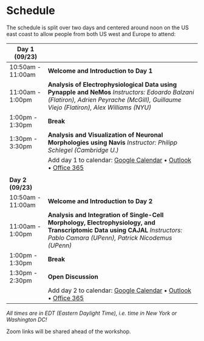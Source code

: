 # Schedule

The schedule is split over two days and centered around noon on the US east coast to allow people from both US west and Europe to attend:


| Day 1 (09/23)      |                                          |
|--------------------|------------------------------------------|
| 10:50am - 11:00am  | **Welcome and Introduction to Day 1**    |
| 11:00am - 1:00pm   | **Analysis of Electrophysiological Data using Pynapple and NeMos** _Instructors: Edoardo Balzani (Flatiron), Adrien Peyrache (McGill), Guillaume Viejo (Flatiron), Alex Williams (NYU)_   |
| 1:00pm - 1:30pm    | **Break**                                |
| 1:30pm - 3:30pm    |  **Analysis and Visualization of Neuronal Morphologies using Navis** _Instructor:  Philipp Schlegel (Cambridge U.)_ |
|                    | Add day 1 to calendar: [Google Calendar](https://calendar.google.com/calendar/render?action=TEMPLATE&dates=20240925T144500Z%2F20240925T183000Z&details=&location=Online&text=NeuroPython%202024)  •  [Outlook](https://outlook.live.com/calendar/0/action/compose?allday=false&body=&enddt=2024-09-25T19%3A30%3A00&location=Online&path=%2Fcalendar%2Faction%2Fcompose&rru=addevent&startdt=2024-09-25T15%3A45%3A00&subject=NeuroPython%202024)  •  [Office 365](https://outlook.office.com/calendar/0/action/compose?allday=false&body=&enddt=2024-09-25T19%3A30%3A00&location=Online&path=%2Fcalendar%2Faction%2Fcompose&rru=addevent&startdt=2024-09-25T15%3A45%3A00&subject=NeuroPython%202024) |
|                    |                                          |
| **Day 2 (09/23)**  |                                          |
| 10:50am - 11:00am  | **Welcome and Introduction to Day 2**    |
| 11:00am - 1:00pm   | **Analysis and Integration of Single-Cell Morphology, Electrophysiology, and Transcriptomic Data using CAJAL** _Instructors: Pablo Camara (UPenn), Patrick Nicodemus (UPenn)_                |
| 1:00pm - 1:30pm    | **Break**                                |
| 1:30pm - 2:30pm    | **Open Discussion**                      |
|                    | Add day 2 to calendar: [Google Calendar](https://calendar.google.com/calendar/render?action=TEMPLATE&dates=20240924T144500Z%2F20240924T183000Z&details=&location=Online&text=NeuroPython%202024)  •  [Outlook](https://outlook.live.com/calendar/0/action/compose?allday=false&body=&enddt=2024-09-24T19%3A30%3A00&location=Online&path=%2Fcalendar%2Faction%2Fcompose&rru=addevent&startdt=2024-09-24T15%3A45%3A00&subject=NeuroPython%202024)  •  [Office 365](https://outlook.office.com/calendar/0/action/compose?allday=false&body=&enddt=2024-09-24T19%3A30%3A00&location=Online&path=%2Fcalendar%2Faction%2Fcompose&rru=addevent&startdt=2024-09-24T15%3A45%3A00&subject=NeuroPython%202024) |


_All times are in EDT (Eastern Daylight Time), i.e. time in New York or Washington DC!_

Zoom links will be shared ahead of the workshop.


